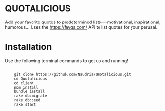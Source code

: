 # QUOTALICIOUS

Add your favorite quotes to predetermined lists—-motivational, inspirational, humorous... Uses the https://favqs.com/ API to list quotes for your perusal. 

# Installation

Use the following terminal commands to get up and running!

<pre>
  <code>
    git clone https://github.com/Naudria/Quotalicious.git
    cd Quotalicious
    cd client
    npm install
    bundle install
    rake db:migrate
    rake db:seed
    rake start
  </code>
<pre>